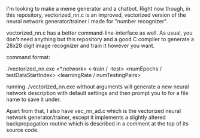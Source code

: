 I'm looking to make a meme generator and a chatbot. Right now though, in this repository, vectorized_nn.c is an improved, vectorized version of the neural network generator/trainer I made for "number recognizer".

vectorized_nn.c has a better command-line-interface as well. As usual, you don't need anything but this repository and a good C compiler to generate a 28x28 digit image recognizer and train it however you want.


command format:

./vectorized_nn.exe <*.network> <-train / -test> <numEpochs / testDataStartIndex> <learningRate / numTestingPairs>

running ./vectorized_nn.exe without arguments will generate a new neural network description with default settings and then prompt you to for a file name to save it under.


Apart from that, I also have vec_nn_ad.c which is the vectorized neural network generator/trainer, except it implements a slightly altered backpropagation routine which is described in a comment at the top of its source code.
